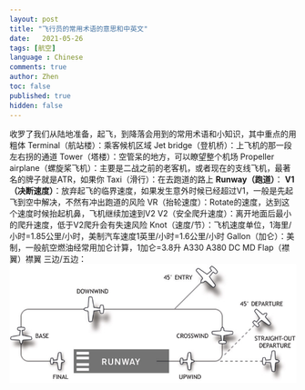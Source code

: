 ```yaml
---
layout: post
title: "飞行员的常用术语的意思和中英文"
date:   2021-05-26
tags: [航空]
language : Chinese
comments: true
author: Zhen
toc: false
published: true
hidden: false
---
```

收罗了我们从陆地准备，起飞，到降落会用到的常用术语和小知识，其中重点的用粗体
Terminal（航站楼）：乘客候机区域
Jet bridge（登机桥）：上飞机的那一段左右拐的通道
Tower（塔楼）：空管呆的地方，可以瞭望整个机场
Propeller airplane（螺旋桨飞机）：主要是二战之前的老客机，或者现在的支线飞机，最著名的牌子就是ATR，如果你
Taxi（滑行）：在去跑道的路上
**Runway（跑道）**：
**V1（决断速度）**：放弃起飞的临界速度，如果发生意外时候已经超过V1，一般是先起飞到空中解决，不然有冲出跑道的风险
VR（抬轮速度）：Rotate的速度，达到这个速度时候抬起机鼻，飞机继续加速到V2
V2（安全爬升速度）：离开地面后最小的爬升速度，低于V2爬升会有失速风险
Knot（速度/节）：飞机速度单位，1海里/小时=1.85公里/小时，美制汽车速度1英里/小时=1.6公里/小时
Gallon（加仑）：美制，一般航空燃油经常用加仑计算，1加仑=3.8升
A330
A380
DC
MD
Flap（襟翼）襟翼
三边/五边：
![enter image description here](https://github.com/hytvszz/hytvszz.github.io/raw/master/images/%E6%9C%BA%E5%9C%BA%E4%BA%94%E8%BE%B9%E5%9B%BE.jpg)


<!--stackedit_data:
eyJoaXN0b3J5IjpbLTEzNzU4NjA5ODYsLTEyODI0MzY0NDQsLT
YzNjU5MTk2OSwzODM0ODU0OTksLTI5OTk4NzgxOSwtNTEzOTIz
NzgzLDE1ODg1NDM1MCwtMTM5NjEzMzU5OSwtNjE5MDk3MzAxLC
05MDc0NDQzMiwtMTM1Mjc0NDE1Miw0NjQ5OTExNTddfQ==
-->